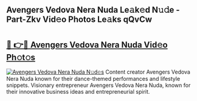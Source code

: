 ## Avengers Vedova Nera Nuda Le𝚊k𝚎d N𝚞𝚍e - Part-Zkv Vid𝚎o Photos Le𝚊ks qQvCw

# <h2><a href="http://fbcry4.evod.top/?m=Avengers+Vedova+Nera+Nuda">🔗 👉🔴 Avengers Vedova Nera Nuda Vid𝚎o Ph𝚘t𝚘s</a></h2>

[![Avengers Vedova Nera Nuda N𝚞d𝚎s](https://i.imgur.com/8V9OHl7.gif)](http://fbcry4.evod.top/?m=Avengers+Vedova+Nera+Nuda)
Content creator Avengers Vedova Nera Nuda known for their dance-themed performances and lifestyle snippets. Visionary entrepreneur Avengers Vedova Nera Nuda, known for their innovative business ideas and entrepreneurial spirit. 
